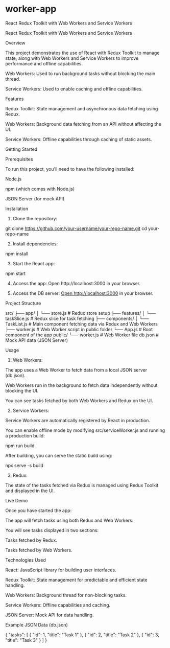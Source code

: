 # worker-app
React Redux Toolkit with Web Workers and Service Workers


React Redux Toolkit with Web Workers and Service Workers

Overview

This project demonstrates the use of React with Redux Toolkit to manage state, along with Web Workers and Service Workers to improve performance and offline capabilities.

Web Workers: Used to run background tasks without blocking the main thread.

Service Workers: Used to enable caching and offline capabilities.


Features

Redux Toolkit: State management and asynchronous data fetching using Redux.

Web Workers: Background data fetching from an API without affecting the UI.

Service Workers: Offline capabilities through caching of static assets.


Getting Started

Prerequisites

To run this project, you'll need to have the following installed:

Node.js

npm (which comes with Node.js)

JSON Server (for mock API)


Installation

1. Clone the repository:

git clone https://github.com/your-username/your-repo-name.git
cd your-repo-name


2. Install dependencies:

npm install


3. Start the React app:

npm start


4. Access the app: Open http://localhost:3000 in your browser.

5. Access the DB server: [Open http://localhost:3000](http://localhost:5000/tasks) in your browser.


Project Structure

src/
├── app/
│   └── store.js          # Redux store setup
├── features/
│   └── taskSlice.js      # Redux slice for task fetching
├── components/
│   └── TaskList.js       # Main component fetching data via Redux and Web Workers
├── worker.js             # Web Worker script in public folder
└── App.js                # Root component of the app
public/
└── worker.js             # Web Worker file
db.json                   # Mock API data (JSON Server)

Usage

1. Web Workers:

The app uses a Web Worker to fetch data from a local JSON server (db.json).

Web Workers run in the background to fetch data independently without blocking the UI.

You can see tasks fetched by both Web Workers and Redux on the UI.



2. Service Workers:

Service Workers are automatically registered by React in production.

You can enable offline mode by modifying src/serviceWorker.js and running a production build:

npm run build

After building, you can serve the static build using:

npx serve -s build



3. Redux:

The state of the tasks fetched via Redux is managed using Redux Toolkit and displayed in the UI.




Live Demo

Once you have started the app:

The app will fetch tasks using both Redux and Web Workers.

You will see tasks displayed in two sections:

Tasks fetched by Redux.

Tasks fetched by Web Workers.



Technologies Used

React: JavaScript library for building user interfaces.

Redux Toolkit: State management for predictable and efficient state handling.

Web Workers: Background thread for non-blocking tasks.

Service Workers: Offline capabilities and caching.

JSON Server: Mock API for data handling.


Example JSON Data (db.json)

{
  "tasks": [
    { "id": 1, "title": "Task 1" },
    { "id": 2, "title": "Task 2" },
    { "id": 3, "title": "Task 3" }
  ]
}
